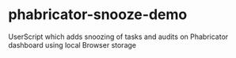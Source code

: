 # phabricator-snooze-demo
UserScript which adds snoozing of tasks and audits on Phabricator dashboard using local Browser storage
